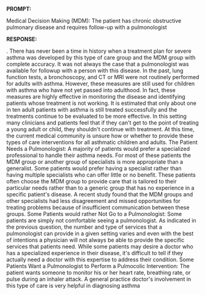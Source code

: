 **PROMPT:**

Medical Decision Making (MDM): The patient has chronic obstructive pulmonary disease and requires follow-up with a pulmonologist

**RESPONSE:**

 . There has never been a time in history when a treatment plan for severe asthma was developed by this type of care group and the MDM group with complete accuracy. It was not always the case that a pulmonologist was available for followup with a person with this disease. In the past, lung function tests, a bronchoscopy, and CT or MRI were not routinely performed for adults with asthma. However, these measures are still used for children with asthma who have not yet passed into adulthood. In fact, these measures are highly effective in monitoring the disease and identifying patients whose treatment is not working. It is estimated that only about one in ten adult patients with asthma is still treated successfully and the treatments continue to be evaluated to be more effective. In this setting many clinicians and patients feel that if they can't get to the point of treating a young adult or child, they shouldn't continue with treatment. At this time, the current medical community is unsure how or whether to provide these types of care interventions for all asthmatic children and adults.  The Patient Needs a Pulmonologist: A majority of patients would prefer a specialized professional to handle their asthma needs. For most of these patients the MDM group or another group of specialists is more appropriate than a generalist. Some patients would prefer having a specialist rather than having multiple specialists who can offer little or no benefit. These patients often choose the MDM group to provide care that is tailored to their particular needs rather than to a generic group that has no experience in a specific patient's disease. A recent study found that the MDM groups and other specialists had less disagreement and missed opportunities for treating problems because of insufficient communication between these groups.  Some Patients would rather Not Go to a Pulmonologist: Some patients are simply not comfortable seeing a pulmonologist. As indicated in the previous question, the number and type of services that a pulmonologist can provide in a given setting varies and even with the best of intentions a physician will not always be able to provide the specific services that patients need. While some patients may desire a doctor who has a specialized experience in their disease, it's difficult to tell if they actually need a doctor with this expertise to address their condition.  Some Patients Want a Pulmonologist to Perform a Pulmocolic Intervention: The patient wants someone to monitor his or her heart rate, breathing rate, or pulse during an inhaler attack. A general practice doctor's involvement in this type of care is very helpful in diagnosing asthma